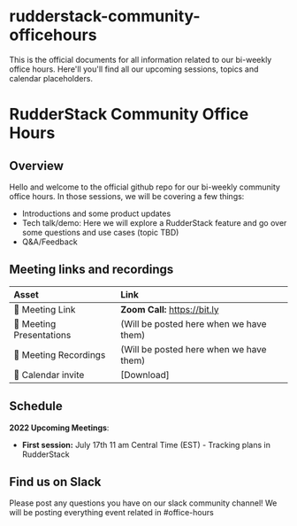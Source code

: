# rudderstack-community-officehours
This is the official documents for all information related to our bi-weekly office hours. Here'll you'll find all our upcoming sessions, topics and calendar placeholders. 

# RudderStack Community Office Hours

## Overview
Hello and welcome to the official github repo for our bi-weekly community office hours. In those sessions, we will be covering a few things:
- Introductions and some product updates
- Tech talk/demo: Here we will explore a RudderStack feature and go over some questions and use cases (topic TBD)
- Q&A/Feedback 

## Meeting links and recordings 

| Asset | Link        |
|:-----------|:------------|
| 🔗 Meeting Link | **Zoom Call:** https://bit.ly
| 📝 Meeting Presentations | (Will be posted here when we have them)
| 🎥 Meeting Recordings | (Will be posted here when we have them)
| :calendar: Calendar invite | [Download]
## Schedule 

**2022 Upcoming Meetings**:
- **First session:** July 17th 11 am Central Time (EST) - Tracking plans in RudderStack 

## Find us on Slack

Please post any questions you have on our slack community channel! We will be posting everything event related in #office-hours
